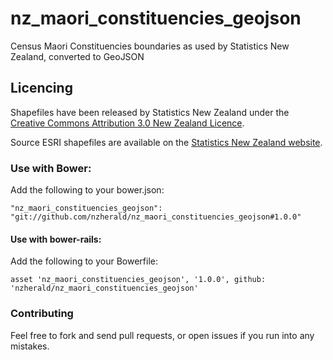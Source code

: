 nz_maori_constituencies_geojson
============================

Census Maori Constituencies boundaries as used by Statistics New Zealand, converted to GeoJSON

## Licencing

Shapefiles have been released by Statistics New Zealand under the
[Creative Commons Attribution 3.0 New Zealand
Licence](http://creativecommons.org/licenses/by/3.0/nz/).

Source ESRI shapefiles are available on the [Statistics New Zealand
website](http://www.stats.govt.nz/browse_for_stats/people_and_communities/Geographic-areas/digital-boundary-files.aspx).

### Use with Bower:

Add the following to your bower.json:

```
"nz_maori_constituencies_geojson": "git://github.com/nzherald/nz_maori_constituencies_geojson#1.0.0"
```

#### Use with bower-rails:

Add the following to your Bowerfile:

```
asset 'nz_maori_constituencies_geojson', '1.0.0', github: 'nzherald/nz_maori_constituencies_geojson'
```

### Contributing

Feel free to fork and send pull requests, or open issues if you run into
any mistakes.
